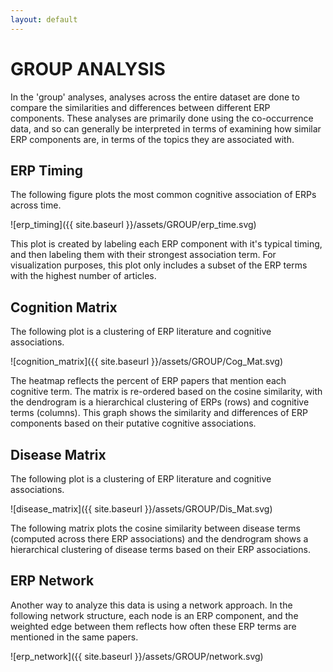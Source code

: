 ```yaml
---
layout: default
---
```


# GROUP ANALYSIS

In the 'group' analyses, analyses across the entire dataset are done to compare the similarities and differences between different ERP components. These analyses are primarily done using the co-occurrence data, and so can generally be interpreted in terms of examining how similar ERP components are, in terms of the topics they are associated with.

## ERP Timing

The following figure plots the most common cognitive association of ERPs across time.

![erp_timing]({{ site.baseurl }}/assets/GROUP/erp_time.svg)

This plot is created by labeling each ERP component with it's typical timing, and then labeling them with their strongest association term. For visualization purposes, this plot only includes a subset of the ERP terms with the highest number of articles.

## Cognition Matrix

The following plot is a clustering of ERP literature and cognitive associations.

![cognition_matrix]({{ site.baseurl }}/assets/GROUP/Cog_Mat.svg)

The heatmap reflects the percent of ERP papers that mention each cognitive term. The matrix is re-ordered based on the cosine similarity, with the dendrogram is a hierarchical clustering of ERPs (rows) and cognitive terms (columns). This graph shows the similarity and differences of ERP components based on their putative cognitive associations.

## Disease Matrix

The following plot is a clustering of ERP literature and cognitive associations.

![disease_matrix]({{ site.baseurl }}/assets/GROUP/Dis_Mat.svg)

The following matrix plots the cosine similarity between disease terms (computed across there ERP associations) and the dendrogram shows a hierarchical clustering of disease terms based on their ERP associations.

## ERP Network

Another way to analyze this data is using a network approach. In the following network structure, each node is an ERP component, and the weighted edge between them reflects how often these ERP terms are mentioned in the same papers.

![erp_network]({{ site.baseurl }}/assets/GROUP/network.svg)
